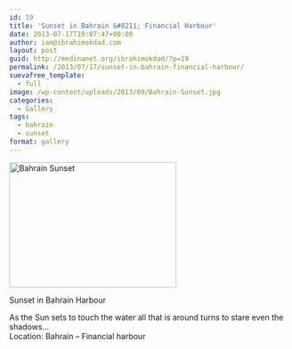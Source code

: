 ```yaml
---
id: 19
title: 'Sunset in Bahrain &#8211; Financial Harbour'
date: 2013-07-17T19:07:47+00:00
author: iam@ibrahimokdad.com
layout: post
guid: http://medinanet.org/ibrahimokdad/?p=19
permalink: /2013/07/17/sunset-in-bahrain-financial-harbour/
suevafree_template:
  - full
image: /wp-content/uploads/2013/09/Bahrain-Sunset.jpg
categories:
  - Gallery
tags:
  - bahrain
  - sunset
format: gallery
---
```

<div id="attachment_20" style="width: 310px" class="wp-caption alignnone">
  <a href="http://medinanet.org/ibrahimokdad/wp-content/uploads/2013/09/Bahrain-Sunset.jpg"><img class="size-medium wp-image-20 " alt="Bahrain Sunset" src="http://medinanet.org/ibrahimokdad/wp-content/uploads/2013/09/Bahrain-Sunset-300x225.jpg" width="300" height="225" srcset="http://ibrahimokdad.site/wp-content/uploads/2013/09/Bahrain-Sunset-300x225.jpg 300w, http://ibrahimokdad.site/wp-content/uploads/2013/09/Bahrain-Sunset-1024x768.jpg 1024w, http://ibrahimokdad.site/wp-content/uploads/2013/09/Bahrain-Sunset.jpg 1280w" sizes="(max-width: 300px) 100vw, 300px" /></a>
  
  <p class="wp-caption-text">
    Sunset in Bahrain Harbour
  </p>
</div>

<p style="text-align: left;">
  As the Sun sets to touch the water all that is around turns to stare even the shadows&#8230;<br /> Location: Bahrain &#8211; Financial harbour
</p>